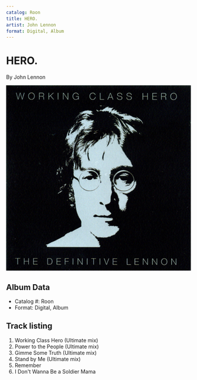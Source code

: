```yaml
---
catalog: Roon
title: HERO.
artist: John Lennon
format: Digital, Album
---
```


# HERO.

By John Lennon

![](../../assets/albumcovers/John_Lennon-HERO.png)

## Album Data

- Catalog #: Roon
- Format: Digital, Album


## Track listing


1. Working Class Hero (Ultimate mix)
2. Power to the People (Ultimate mix)
3. Gimme Some Truth (Ultimate mix)
4. Stand by Me (Ultimate mix)
5. Remember
6. I Don't Wanna Be a Soldier Mama

